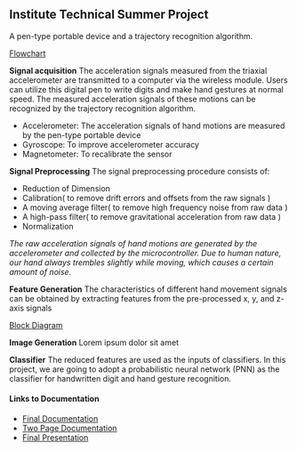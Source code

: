 ## Institute Technical Summer Project
A pen-type portable device and a trajectory recognition algorithm.

[Flowchart](/Images/Flowchart.jpeg)

**Signal acquisition**
The acceleration signals measured from the triaxial accelerometer are transmitted to a computer via the wireless module. Users can utilize this digital pen to write digits and make hand gestures at normal speed. The measured acceleration signals of these motions can be recognized by the trajectory recognition algorithm. 

 - Accelerometer: The acceleration signals of hand motions are measured by the pen-type portable device
 - Gyroscope: To improve accelerometer accuracy
 - Magnetometer: To recalibrate the sensor

**Signal Preprocessing**
The signal preprocessing procedure consists of: 

 - Reduction of Dimension
 - Calibration( to remove drift errors and offsets from the raw signals )
 - A moving average filter( to remove high frequency noise from raw data )
 - A high-pass filter( to remove gravitational acceleration from raw data )
 - Normalization

*The raw acceleration signals of hand motions are generated by the accelerometer and collected by the microcontroller. Due to human nature, our hand always trembles slightly while moving, which causes a certain amount of noise.*

**Feature Generation**
The characteristics of different hand movement signals can be obtained by extracting features from the pre-processed x, y, and z-axis signals

[Block Diagram](/Images/Block%20diagram.jpeg)

**Image Generation**
Lorem ipsum dolor sit amet

**Classifier**
The reduced features are used as the inputs of classifiers. In this project, we are going to adopt a probabilistic neural network (PNN) as the classifier for handwritten digit and hand gesture recognition.

#### Links to Documentation

 - [Final Documentation](https://docs.google.com/document/d/1eJqBa40CPGVSAjVPga0h5ZBtP_GfkC4jkALfkZNsrUk/edit)
 - [Two Page Documentation](https://docs.google.com/document/d/1VDUPizK79FmGiAJCUSacQf7sq-F9xhPe6UNA24ouiEk/edit)
 - [Final Presentation](https://docs.google.com/presentation/d/13ECMv_6HX_5BkdorZ3mrw2cdAeByihjqaWwI72OVzTo/edit#slide=id.p)
